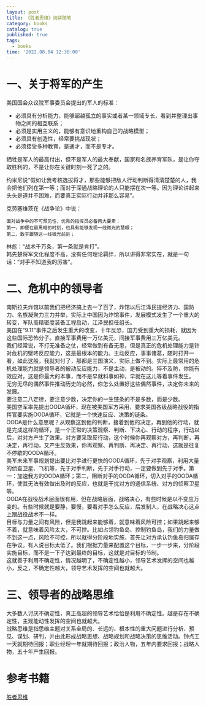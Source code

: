 ```yaml
---
layout: post
title: 《胜者思维》阅读随笔
category: books
catalog: true
published: true
tags:
  - books
time: '2022.08.04 12:30:00'
---
```

# 一、关于将军的产生
美国国会众议院军事委员会提出的军人的标准：
- 必须具有分析能力，能够超越孤立的事实或者某一领域专长，看到并整理出事物之间的相互联系；
- 必须是实用主义的，能够有意识地重构自己的战略模型；
- 必须具有创造性，经常要挑战现状；
- 必须接受多种教育，是通才，而不是专才。

牺牲是军人的最高付出，但不是军人的最大奉献，国家和名族养育军队，是让你夺取胜利的，不是让你在关键时刻一死了之的。

约米尼说“假如让我考核选拔将才，那些能够把敌人行动判断得清清楚楚的人，我会把他们列在第一等；而对于深通战略理论的人只能摆在次一等。因为理论讲起来头头是道并不困难，而要真正实际行动并非那么容易”。

克劳塞维茨在《战争论》中说：
```
面对战争中的不可预见性，优秀的指挥员必备两大要素：
第一，即便在最黑暗的时刻，也具有能够发现一线微光的慧眼；
第二，敢于跟随这一线微光前进；
```
林彪：“战术千万条，第一条就是肯打”。  
韩先楚将军文化程度不高，没有任何理论羁绊，所以讲得非常实在，就是一句话：“对手不知道我的厉害”。

# 二、危机中的领导者
南斯拉夫炸馆以前我们把经济搞上去一了百了，炸馆以后江泽民提经济力、国防力、名族凝聚力三力并举，实际上中国因为炸馆事件，发展模式发生了一个重大的转变，军队高精密度装备工程启动，江泽民担任组长。  
美国在“9.11”事件之后发生重大的改变，十年反恐，国力受到重大的损耗，就因为这些国际恐怖分子。直接军事费用一万亿美元，间接军事费用三万亿美元。  
我们经常说，不打无准备之仗，经常做到有备无患，但是真正的危机处理能力是针对危机的壁咚反应能力，这是最根本的能力。主动反应，事事诸葛，随时打开一看，如此这般，我就对付了，那都是三国演义，实际上做不到。实际上最常用的危机处理能力就是领导者的被动反应能力，不是主动，是被动的。猝不及防，你能有效应对，这是你最大的本事，而不是早就料事如神，早就在这儿等着事件发生。  
无穷无尽的偶然事件推动历史的必然，你怎么处置好这些偶然事件，决定你未来的发展。  
要注意二八定律，要注意少数，决定你的一生链条的不是多数，而是少数。  
美国空军率先提出OODA循环，现在被美国军方采用，要求美国各级战略战役的指挥官要实施OODA循环，它就是一个快速反应、决策的链条。  
OODA是什么意思呢？从观察这到他的判断，接着到他的决定，再到他的行动，就是完成这样的循环，是一个正常的决策观察、判断、下决心、行动的程序，行动以后，对对方产生了效果。对方要采取反行动，这个时候你再观察对方，再判断，再决定，再行动，又产生反效果，你再观察、再判断、再决定、再行动，这就是往复不停歇的OODA循环。  
美军未来军事规划提出要比对手进行更快的OODA循环，先于对手观察，利用大量的侦查卫星、飞机等，先于对手判断，先于对手行动，一定要做到先于对手。第一：加速我方的OODA循环；第二，阻断对手的OODA循环，切入对手的OODA循环，使其无法有效做出及时的反应，也就是干扰对方的通信系统、对方的侦察卫星等。  
OODA在战役战术层面很有用，但在战略层面，战略决心，有些时候是以不变应万变的。有些时候就是要静，要慢，要看对手怎么反应，后发制人，在战略决心这点上跟战役战术不一样。  
目标与力量之间有风险，但是我跳起来能够着，就意味着风险可控；如果跳起来够不着，就意味着风险太大，不可控。比如占领钓鱼岛、控制钓鱼岛，我们的力量做不到这一点，风险不可控，所以就得分阶段地实施，首先让对方承认钓鱼岛归属存在争议。有人说目标太低了。我们根据力量来配置这个目标，一步一步来，分阶段实施目标，而不是一下子达到最终的目标，这就是对目标的节制。  
这就善于利用不确定性，情况越明了，不确定性越小，领导艺术发挥的空间也越小，反之，不确定性越大，领导艺术发挥的空间也就越大。  

# 三、领导者的战略思维
大多数人讨厌不确定性，真正高超的领导艺术恰恰是利用不确定性。越是存在不确定性，主观能动性发挥的空间也就越大。  
战略思维是指思维主题对关系全局的、长远的、根本性的重大问题进行分析、预见、谋划、研判，并由此形成战略思想、战略规划和战略决策的思维活动。钟点工一天就期待回报；职业经理一年就期待回报；政治人物，五年内要求回报；战略人物，五十年产生回报。
# 参考书籍
[胜者思维](https://book.douban.com/subject/27038434/)
